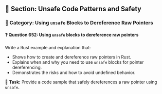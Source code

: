 ## 📘 Section: Unsafe Code Patterns and Safety
### 🔹 Category: Using `unsafe` Blocks to Dereference Raw Pointers
#### ❓ Question 652: Using `unsafe` blocks to dereference raw pointers

Write a Rust example and explanation that:

- Shows how to create and dereference raw pointers in Rust.
- Explains when and why you need to use `unsafe` blocks for pointer dereferencing.
- Demonstrates the risks and how to avoid undefined behavior.

🔧 **Task:** Provide a code sample that safely dereferences a raw pointer using `unsafe`.
